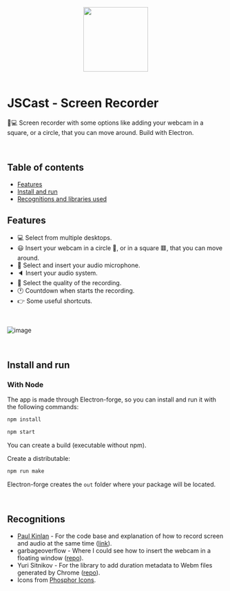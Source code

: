 <div align="center"><img src="https://user-images.githubusercontent.com/36993404/103952144-2aa2c800-5140-11eb-9424-4c6d2a38bb42.png" width="150px"></div>

<br>

# JSCast - Screen Recorder
🎥💻 Screen recorder with some options like adding your webcam in a square, or a circle, that you can move around. Build with Electron.

<br>

## Table of contents
- [Features](#features)
- [Install and run](#install-and-run)
- [Recognitions and libraries used](#recognitions)

## Features
* 💻 Select from multiple desktops.
* 😃 Insert your webcam in a circle 🔴, or in a square 🟥, that you can move around.
* 🎤 Select and insert your audio microphone.
* 🔈 Insert your audio system.
* 🎨 Select the quality of the recording.
* 🕐 Countdown when starts the recording.
* 👉 Some useful shortcuts.

<br>

![image](https://user-images.githubusercontent.com/36993404/207299318-7e35b93c-b94c-4512-ba51-d93d0728d201.PNG)

<br>

## Install and run 

### With Node
The app is made through Electron-forge, so you can install and run it with the following commands:

``` javascript
npm install

npm start
```

You can create a build (executable without npm).

Create a distributable:

``` javascript
npm run make
```

Electron-forge creates the `out` folder where your package will be located.

<br>

## Recognitions
- [Paul Kinlan](https://paul.kinlan.me/) - For the code base and explanation of how to record screen and audio at the same time ([link](https://paul.kinlan.me/screen-recorderrecording-microphone-and-the-desktop-audio-at-the-same-time/)).
- garbageoverflow - Where I could see how to insert the webcam in a floating window ([repo](https://github.com/garbageoverflow/AlwaysOnTopCamCorder)).
- Yuri Sitnikov - For the library to add duration metadata to Webm files generated by Chrome ([repo](https://github.com/yusitnikov/fix-webm-duration)).
- Icons from [Phosphor Icons](https://phosphoricons.com/).
